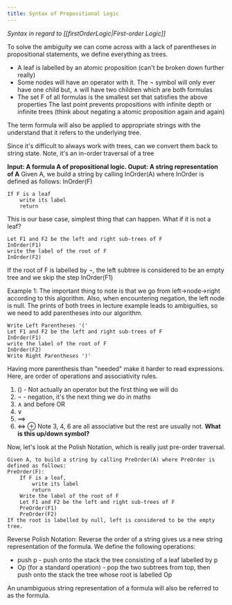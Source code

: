 ```yaml
---
title: Syntax of Propositional Logic
---
```

*Syntax in regard to [[firstOrderLogic|First-order Logic]]*

To solve the ambiguity we can come across with a lack of parentheses in propositional statements, we define everything as trees.
- A leaf is labelled by an atomic proposition (can't be broken down further really) 
- Some nodes will have an operator with it. The ¬ symbol will only ever have one child but, $\land$ will have two children which are both formulas
- The set F of all formulas is the smallest set that satisfies the above properties
The last point prevents propositions with infinite depth or infinite trees (think about negating a atomic proposition again and again)

The term formula will also be applied to appropriate strings with the understand that it refers to the underlying tree.

Since it's difficult to always work with trees, can we convert them back to string state. Note, it's an in-order traversal of a tree

**Input: A formula A of propositional logic.
Ouput: A string representation of A**
Given A, we build a string by calling InOrder(A) where InOrder is defined as follows:
InOrder(F)
```
If F is a leaf
	write its label
	return
```
This is our base case, simplest thing that can happen. What if it is not a leaf?
```
Let F1 and F2 be the left and right sub-trees of F
InOrder(F1)
write the label of the root of F
InOrder(F2)
```
If the root of F is labelled by ¬, the left subtree is considered to be an empty tree and we skip the step InOrder(F1)

Example 1: The important thing to note is that we go from left->node->right according to this algorithm. Also, when encountering negation, the left node is null. 
The prints of both trees in lecture example leads to ambiguities, so we need to add parentheses into our algorithm. 
```
Write Left Parentheses '('
Let F1 and F2 be the left and right sub-trees of F
InOrder(F1)
write the label of the root of F
InOrder(F2)
Write Right Parentheses ')'
```

Having more parenthesis than "needed" make it harder to read expressions. Here, are order of operations and associativity rules.
1. () - Not actually an operator but the first thing we will do
2. ¬ - negation, it's the next thing we do in maths
3. $\land$ and before OR
4. $\lor$ 
5. $\implies$ 
6. $\iff$ $\oplus$
Note 3, 4, 6 are all associative but the rest are usually not. **What is this up/down symbol?**

Now, let's look at the Polish Notation, which is really just pre-order traversal.
```
Given A, to build a string by calling PreOrder(A) where PreOrder is defined as follows:
PreOrder(F):
	If F is a leaf,
		write its label
		return
	Write the label of the root of F
	Let F1 and F2 be the left and right sub-trees of F
	PreOrder(F1)
	PreOrder(F2)
If the root is labelled by null, left is considered to be the empty tree.
```

Reverse Polish Notation: Reverse the order of a string gives us a new string representation of the formula.
We define the following operations:
- push p - push onto the stack the tree consisting of a leaf labelled by p
- Op (for a standard operation) - pop the two subtrees from top, then push onto the stack the tree whose root is labelled Op

An unambiguous string representation of a formula will also be referred to as the formula.
